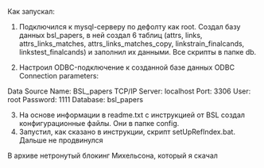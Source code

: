 Как запускал:

1) Подключился к mysql-серверу по дефолту как root. Создал базу данных bsl_papers, в ней создал 6 таблиц (attrs, links, attrs_links_matches, attrs_links_matches_copy, linkstrain_finalcands, linkstest_finalcands) и заполнил их данными. Все скрипты в папке db.

2) Настроил ODBC-подключение к созданной базе данных
ODBC Connection parameters:

Data Source Name: 	BSL_papers
TCP/IP Server: 		localhost
Port: 				3306
User: 				root
Password: 			1111
Database:			bsl_papers

3) На основе информации в readme.txt с инструкцией от BSL создал конфигурационные файлы. Они в папке config.
4) Запустил, как сказано в инструкции, скрипт setUpRefIndex.bat. Дальше не продвинулся

В архиве нетронутый блокинг Михельсона, который я скачал